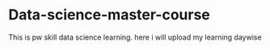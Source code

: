 # Data-science-master-course
This is pw skill data science learning. here i will upload my learning daywise
